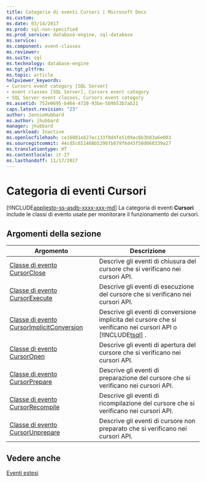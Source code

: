 ```yaml
---
title: Categoria di eventi Cursori | Microsoft Docs
ms.custom: 
ms.date: 03/14/2017
ms.prod: sql-non-specified
ms.prod_service: database-engine, sql-database
ms.service: 
ms.component: event-classes
ms.reviewer: 
ms.suite: sql
ms.technology: database-engine
ms.tgt_pltfrm: 
ms.topic: article
helpviewer_keywords:
- Cursors event category [SQL Server]
- event classes [SQL Server], Cursors event category
- SQL Server event classes, Cursors event category
ms.assetid: 752e0695-b464-4720-93be-5b9b53b7ab21
caps.latest.revision: "23"
author: JennieHubbard
ms.author: jhubbard
manager: jhubbard
ms.workload: Inactive
ms.openlocfilehash: ce16881eb27ec133f8d4fe5109ac6b3b83a6e003
ms.sourcegitcommit: 44cd5c651488b5296fb679f6d43f50d068339a27
ms.translationtype: HT
ms.contentlocale: it-IT
ms.lasthandoff: 11/17/2017
---
```

# <a name="cursors-event-category"></a>Categoria di eventi Cursori
[!INCLUDE[appliesto-ss-asdb-xxxx-xxx-md](../../includes/appliesto-ss-asdb-xxxx-xxx-md.md)] La categoria di eventi **Cursori** include le classi di evento usate per monitorare il funzionamento dei cursori.  
  
## <a name="in-this-section"></a>Argomenti della sezione  
  
|Argomento|Descrizione|  
|-----------|-----------------|  
|[Classe di evento CursorClose](../../relational-databases/event-classes/cursorclose-event-class.md)|Descrive gli eventi di chiusura del cursore che si verificano nei cursori API.|  
|[Classe di evento CursorExecute](../../relational-databases/event-classes/cursorexecute-event-class.md)|Descrive gli eventi di esecuzione del cursore che si verificano nei cursori API.|  
|[Classe di evento CursorImplicitConversion](../../relational-databases/event-classes/cursorimplicitconversion-event-class.md)|Descrive gli eventi di conversione implicita del cursore che si verificano nei cursori API o [!INCLUDE[tsql](../../includes/tsql-md.md)] .|  
|[Classe di evento CursorOpen](../../relational-databases/event-classes/cursoropen-event-class.md)|Descrive gli eventi di apertura del cursore che si verificano nei cursori API.|  
|[Classe di evento CursorPrepare](../../relational-databases/event-classes/cursorprepare-event-class.md)|Descrive gli eventi di preparazione del cursore che si verificano nei cursori API.|  
|[Classe di evento CursorRecompile](../../relational-databases/event-classes/cursorrecompile-event-class.md)|Descrive gli eventi di ricompilazione del cursore che si verificano nei cursori API.|  
|[Classe di evento CursorUnprepare](../../relational-databases/event-classes/cursorunprepare-event-class.md)|Descrive gli eventi di cursore non preparato che si verificano nei cursori API.|  
  
## <a name="see-also"></a>Vedere anche  
 [Eventi estesi](../../relational-databases/extended-events/extended-events.md)  
  
  
